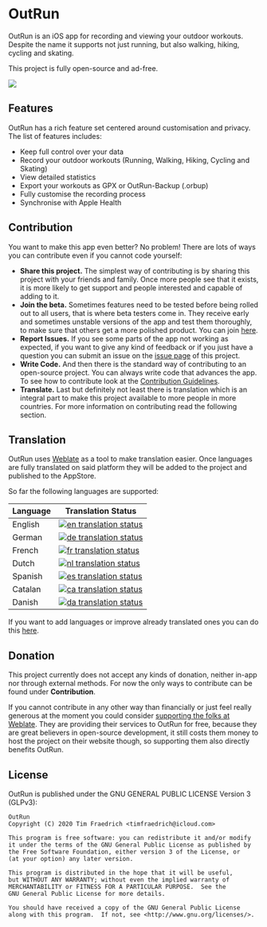# OutRun

OutRun is an iOS app for recording and viewing your outdoor workouts. Despite the name it supports not just running, but also walking, hiking, cycling and skating.

This project is fully open-source and ad-free.

<a href="https://apps.apple.com/us/app/OutRun/id1477511092">
    <img src="https://outrun.tadris.de/src/download.svg">
</a>

## Features

OutRun has a rich feature set centered around customisation and privacy. The list of features includes:

- Keep full control over your data
- Record your outdoor workouts (Running, Walking, Hiking, Cycling and Skating)
- View detailed statistics
- Export your workouts as GPX or OutRun-Backup (.orbup)
- Fully customise the recording process
- Synchronise with Apple Health

## Contribution

You want to make this app even better? No problem! There are lots of ways you can contribute even if you cannot code yourself:

* **Share this project.** The simplest way of contributing is by sharing this project with your friends and family. Once more people see that it exists, it is more likely to get support and people interested and capable of adding to it.
* **Join the beta.** Sometimes features need to be tested before being rolled out to all users, that is where beta testers come in. They receive early and sometimes unstable versions of the app and test them thoroughly, to make sure that others get a more polished product. You can join [here](https://testflight.apple.com/join/kDqNWBAi).
* **Report Issues.** If you see some parts of the app not working as expected, if you want to give any kind of feedback or if you just have a question you can submit an issue on the [issue page](https://github.com/timfraedrich/OutRun/issues) of this project.
* **Write Code.** And then there is the standard way of contributing to an open-source project. You can always write code that advances the app. To see how to contribute look at the [Contribution Guidelines](https://github.com/timfraedrich/OutRun/blob/dev/CONTRIBUTING.md).
* **Translate.** Last but definitely not least there is translation which is an integral part to make this project available to more people in more countries. For more information on contributing read the following section.

## Translation

OutRun uses [Weblate](https://weblate.org/) as a tool to make translation easier. Once languages are fully translated on said platform they will be added to the project and published to the AppStore.

So far the following languages are supported:

| Language | Translation Status |
|----------|--------------------|
| English  | [![en translation status](https://hosted.weblate.org/widgets/outrun/en/svg-badge.svg)](https://hosted.weblate.org/engage/outrun/en/) |
| German   | [![de translation status](https://hosted.weblate.org/widgets/outrun/de/svg-badge.svg)](https://hosted.weblate.org/engage/outrun/de/) |
| French   | [![fr translation status](https://hosted.weblate.org/widgets/outrun/fr/svg-badge.svg)](https://hosted.weblate.org/engage/outrun/fr/) |
| Dutch    | [![nl translation status](https://hosted.weblate.org/widgets/outrun/nl/svg-badge.svg)](https://hosted.weblate.org/engage/outrun/nl/) |
| Spanish  | [![es translation status](https://hosted.weblate.org/widgets/outrun/es/svg-badge.svg)](https://hosted.weblate.org/engage/outrun/es/) |
| Catalan  | [![ca translation status](https://hosted.weblate.org/widgets/outrun/ca/svg-badge.svg)](https://hosted.weblate.org/engage/outrun/ca/) |
| Danish   | [![da translation status](https://hosted.weblate.org/widgets/outrun/da/svg-badge.svg)](https://hosted.weblate.org/engage/outrun/da/) |

If you want to add languages or improve already translated ones you can do this [here](https://hosted.weblate.org/engage/outrun/).

## Donation

This project currently does not accept any kinds of donation, neither in-app nor through external methods. For now the only ways to contribute can be found under **Contribution**.

If you cannot contribute in any other way than financially or just feel really generous at the moment you could consider [supporting the folks at Weblate](https://weblate.org/donate/). They are providing their services to OutRun for free, because they are great believers in open-source development, it still costs them money to host the project on their website though, so supporting them also directly benefits OutRun.

## License

OutRun is published under the GNU GENERAL PUBLIC LICENSE Version 3 (GLPv3):

    OutRun
    Copyright (C) 2020 Tim Fraedrich <timfraedrich@icloud.com>

    This program is free software: you can redistribute it and/or modify
    it under the terms of the GNU General Public License as published by
    the Free Software Foundation, either version 3 of the License, or
    (at your option) any later version.

    This program is distributed in the hope that it will be useful,
    but WITHOUT ANY WARRANTY; without even the implied warranty of
    MERCHANTABILITY or FITNESS FOR A PARTICULAR PURPOSE.  See the
    GNU General Public License for more details.

    You should have received a copy of the GNU General Public License
    along with this program.  If not, see <http://www.gnu.org/licenses/>.

